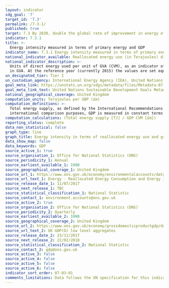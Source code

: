 ```yaml
---
layout: indicator
sdg_goal: '7'
target_id: '7.3'
permalink: /7-3-1/
published: true
target: 7.3 By 2030, double the global rate of improvement in energy efficiency
indicator: 7.3.1
title: >-
  Energy intensity measured in terms of primary energy and GDP
indicator_name: 7.3.1 Energy intensity measured in terms of primary energy and GDP
national_indicator_available: Reallocated energy use (in Terajoules) divided by gross value added (GVA) chained volume measure (CVM).
national_indicator_description: >-
  Units of direct energy used per unit of GVA (CVM), as an indicator of energy efficiency by sector. The Chained Volume Measures are created from the short term measures of output. The majority of indicators in the short term measures are measuring changes in output as a proxy for changes
  in GVA. At the reference year (currently 2015) the values are set equal to current price GVA values.
un_designated_tier: Tier I
un_custodian_agency: International Energy Agency (IEA), United Nations Statistics Division (UNSD), United Nations' inter-agency mechanism on energy (UN Energy) and the SE4ALL Global Tracking Framework Consortium
goal_meta_link: https://unstats.un.org/sdgs/metadata/files/Metadata-07-03-01.pdf
goal_meta_link_text: United Nations Sustainable Development Goals Metadata (PDF 192 KB)
national_geographical_coverage: United Kingdom
computation_units: Terajoules per GBP (£m)
computation_definitions: >-
  Total energy supply, as defined by the International Recommendations for Energy Statistics (IRES), as made up of production plus net imports minus international marine and aviation bunkers plus-stock changes. Gross Domestic Product (GDP) is the measure of economic output. For
  international comparison purposes, GDP is measured in constant terms at purchasing power parity.
computation_calculations: (Total energy supply [TJ] / GDP CVM [£m])
reporting_status: complete
data_non_statistical: false
graph_type: line
graph_title: Energy intensity in terms of reallocated energy use and gross value added
data_show_map: false
data_keywords: GDP
source_active_1: true
source_organisation_1: Office for National Statistics (ONS)
source_periodicity_1: Annual
source_earliest_available_1: 1990
source_geographical_coverage_1: United Kingdom
source_url_1: https://www.ons.gov.uk/economy/environmentalaccounts/datasets/ukenvironmentalaccountsenergyreallocatedenergyconsumptionandenergyintensityunitedkingdom
source_url_text_1: Energy - Reallocated Energy Consumption and Energy Intensity, United Kingdom
source_release_date_1: 11/07/2017
source_next_release_1: TBC
source_statistical_classification_1: National Statistic
source_contact_1: environment.accounts@ons.gov.uk
source_active_2: true
source_organisation_2: Office for National Statistics (ONS)
source_periodicity_2: Quarterly
source_earliest_available_2: 1990
source_geographical_coverage_2: United Kingdom
source_url_2: https://www.ons.gov.uk/economy/grossdomesticproductgdp/datasets/ukgdpolowlevelaggregates
source_url_text_2: UK GDP(O) low level aggregates
source_release_date_2: 23/11/2017
source_next_release_2: 22/02/2018
source_statistical_classification_2: National Statistic
source_contact_2: gdp@ons.gov.uk
source_active_3: false
source_active_4: false
source_active_5: false
source_active_6: false
indicator_sort_order: 07-03-01
comments_limitations: Data follows the UN specification for this indicator. This indicator has not been identified in collaboration with topic experts.
---
```

